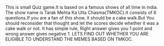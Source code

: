 This is small Quiz game.It is based on a famous shows of all time in india. The show name is Tarak Mehta Ka Ulta Chasma(TMKOC).It consists of 6 questions.If you are a fan of this show, it should be a cake walk.But You should reconsider that thought and let the scores decide whether it was a cake walk or not. It has simple rule, Right answer gives you 1 point and wrong answer gives negative 1. 
LETS FIND OUT WHETHER YOU ARE ELIGIBLE TO UNDERSTAND THE MEMES BASED ON TMKOC.
